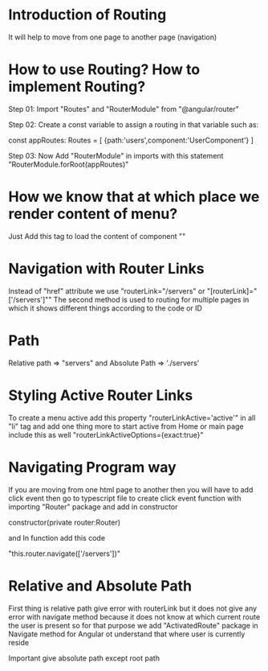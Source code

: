 # Introduction of Routing
It will help to move from one page to another page (navigation)

# How to use Routing? How to implement Routing?
Step 01: Import "Routes" and "RouterModule" from "@angular/router"

Step 02: Create a const variable to assign a routing in that variable such as:

const appRoutes: Routes = [
    {path:'users',component:'UserComponent'}
]

Step 03: Now Add "RouterModule" in imports with this statement "RouterModule.forRoot(appRoutes)"

# How we know that at which place we render content of menu?
Just Add this tag to load the content of component "<router-outlet></router-outlet>"

# Navigation with Router Links

Instead of "href" attribute we use "routerLink="/servers" or "[routerLink]="['/servers']""
The second method is used to routing for multiple pages in which it shows different things according to the code or ID

# Path

Relative path => "servers" and Absolute Path => './servers'

# Styling Active Router Links

To create a menu active add this property "routerLinkActive='active'" in all "li" tag
and add one thing more to start active from Home or main page include this as well 
"routerLinkActiveOptions={exact:true}"

# Navigating Program way

If you are moving from one html page to another then you will have to add click event then go to typescript file to create click event function with importing "Router" package and add in constructor

constructor(private router:Router)

and In function add this code

"this.router.navigate(['/servers'])"

# Relative and Absolute Path

First thing is relative path give error with routerLink but it does not give any error with navigate method because it does not know at which current route the user is present so for that purpose we add "ActivatedRoute" package in Navigate method for Angular ot understand that where user is currently reside

Important give absolute path except root path